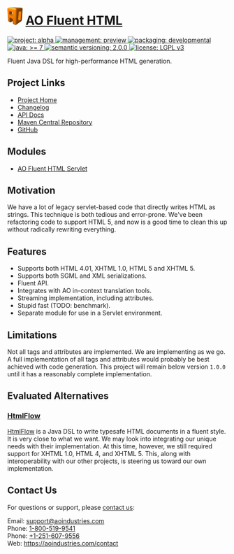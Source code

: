 # [<img src="ao-logo.png" alt="AO Logo" width="35" height="40">](https://github.com/aoindustries) [AO Fluent HTML](https://github.com/aoindustries/ao-fluent-html)
<p>
	<a href="https://aoindustries.com/life-cycle#project-alpha">
		<img src="https://aoindustries.com/ao-badges/project-alpha.svg" alt="project: alpha" />
	</a>
	<a href="https://aoindustries.com/life-cycle#management-preview">
		<img src="https://aoindustries.com/ao-badges/management-preview.svg" alt="management: preview" />
	</a>
	<a href="https://aoindustries.com/life-cycle#packaging-developmental">
		<img src="https://aoindustries.com/ao-badges/packaging-developmental.svg" alt="packaging: developmental" />
	</a>
	<br />
	<a href="https://docs.oracle.com/javase/7/docs/api/">
		<img src="https://aoindustries.com/ao-badges/java-7.svg" alt="java: &gt;= 7" />
	</a>
	<a href="http://semver.org/spec/v2.0.0.html">
		<img src="https://aoindustries.com/ao-badges/semver-2.0.0.svg" alt="semantic versioning: 2.0.0" />
	</a>
	<a href="https://www.gnu.org/licenses/lgpl-3.0">
		<img src="https://aoindustries.com/ao-badges/license-lgpl-3.0.svg" alt="license: LGPL v3" />
	</a>
</p>

Fluent Java DSL for high-performance HTML generation.

## Project Links
* [Project Home](https://aoindustries.com/ao-fluent-html/)
* [Changelog](https://aoindustries.com/ao-fluent-html/changelog)
* [API Docs](https://aoindustries.com/ao-fluent-html/apidocs/)
* [Maven Central Repository](https://search.maven.org/#search%7Cgav%7C1%7Cg:%22com.aoindustries%22%20AND%20a:%22ao-fluent-html%22)
* [GitHub](https://github.com/aoindustries/ao-fluent-html)

## Modules
* [AO Fluent HTML Servlet](https://github.com/aoindustries/ao-fluent-html-servlet)

## Motivation
We have a lot of legacy servlet-based code that directly writes HTML as strings.
This technique is both tedious and error-prone.  We've been refactoring code to
support HTML 5, and now is a good time to clean this up without radically
rewriting everything.

## Features
* Supports both HTML 4.01, XHTML 1.0, HTML 5 and XHTML 5.
* Supports both SGML and XML serializations.
* Fluent API.
* Integrates with AO in-context translation tools.
* Streaming implementation, including attributes.
* Stupid fast (TODO: benchmark).
* Separate module for use in a Servlet environment.

## Limitations
Not all tags and attributes are implemented.  We are implementing
as we go.  A full implementation of all tags and attributes would
probably be best achieved with code generation.  This project will
remain below version <code>1.0.0</code> until it has a reasonably
complete implementation.

## Evaluated Alternatives
### [HtmlFlow](https://github.com/xmlet/HtmlFlow)
[HtmlFlow](https://github.com/xmlet/HtmlFlow) is a Java DSL to write typesafe
HTML documents in a fluent style.  It is very close to what we want.  We
may look into integrating our unique needs with their implementation.  At this
time, however, we still required support for XHTML 1.0, HTML 4, and XHTML 5.
This, along with interoperability with our other projects, is steering us toward
our own implementation.

## Contact Us
For questions or support, please [contact us](https://aoindustries.com/contact):

Email: [support@aoindustries.com](mailto:support@aoindustries.com)  
Phone: [1-800-519-9541](tel:1-800-519-9541)  
Phone: [+1-251-607-9556](tel:+1-251-607-9556)  
Web: https://aoindustries.com/contact
